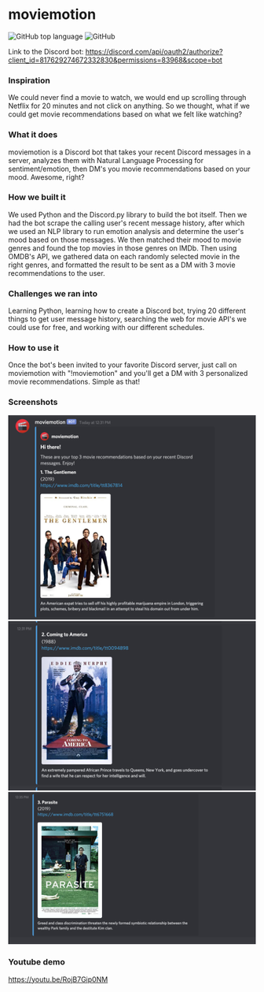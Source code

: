 # moviemotion
![GitHub top language](https://img.shields.io/github/languages/top/rinaykumar/moviemotion)
![GitHub](https://img.shields.io/github/license/rinaykumar/moviemotion)

Link to the Discord bot:
https://discord.com/api/oauth2/authorize?client_id=817629274672332830&permissions=83968&scope=bot

### Inspiration
We could never find a movie to watch, we would end up scrolling through Netflix for 20 minutes and not click on anything. So we thought, what if we could get movie recommendations based on what we felt like watching?

### What it does
moviemotion is a Discord bot that takes your recent Discord messages in a server, analyzes them with Natural Language Processing for sentiment/emotion, then DM's you movie recommendations based on your mood. Awesome, right?

### How we built it
We used Python and the Discord.py library to build the bot itself. Then we had the bot scrape the calling user's recent message history, after which we used an NLP library to run emotion analysis and determine the user's mood based on those messages. We then matched their mood to movie genres and found the top movies in those genres on IMDb. Then using OMDB's API, we gathered data on each randomly selected movie in the right genres, and formatted the result to be sent as a DM with 3 movie recommendations to the user.

### Challenges we ran into
Learning Python, learning how to create a Discord bot, trying 20 different things to get user message history, searching the web for movie API's we could use for free, and working with our different schedules.

### How to use it
Once the bot's been invited to your favorite Discord server, just call on moviemotion with "!moviemotion" and you'll get a DM with 3 personalized movie recommendations. Simple as that!

### Screenshots
<img src="images/movieMotion3.jpg" width="600">
<img src="images/movieMotion2.jpg" width="600">
<img src="images/movieMotion1.jpg" width="600">

### Youtube demo 
https://youtu.be/RojB7Gip0NM 




